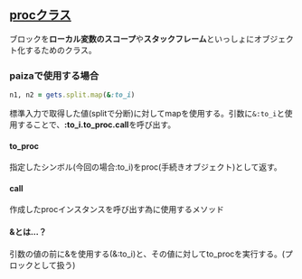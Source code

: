 ## [procクラス](https://docs.ruby-lang.org/ja/latest/class/Proc.html)
ブロックを**ローカル変数のスコープ**や**スタックフレーム**といっしょにオブジェクト化するためのクラス。

### paizaで使用する場合
```ruby
n1, n2 = gets.split.map(&:to_i)
```
標準入力で取得した値(splitで分断)に対してmapを使用する。引数に`&:to_i`と使用することで、**:to_i.to_proc.call**を呼び出す。
#### to_proc
指定したシンボル(今回の場合:to_i)をproc(手続きオブジェクト)として返す。
#### call
作成したprocインスタンスを呼び出す為に使用するメソッド
#### &とは...？
引数の値の前に&を使用する(&:to_i)と、その値に対してto_procを実行する。(プロックとして扱う)
